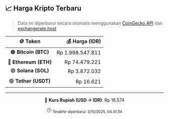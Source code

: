 

<!-- HARGA_KRIPTO -->
## 📈 Harga Kripto Terbaru

> Data ini diperbarui secara otomatis menggunakan [CoinGecko API](https://www.coingecko.com/) dan [exchangerate.host](https://exchangerate.host/)

<div align="center">

| 🪙 Token | 💰 Harga (IDR) |
|:------:|---------------:|
| 🟠 **Bitcoin (BTC)**   | Rp 1.998.547.811 |
| 🔵 **Ethereum (ETH)**  | Rp 74.479.221 |
| 🟣 **Solana (SOL)**    | Rp 3.872.032 |
| 🟢 **Tether (USDT)**   | Rp 16.621 |

---

💱 **Kurs Rupiah (USD → IDR)**: Rp 16.574

🕒 <sub>Terakhir diperbarui: 3/10/2025, 04.41.34</sub>

</div>
<!-- /HARGA_KRIPTO -->